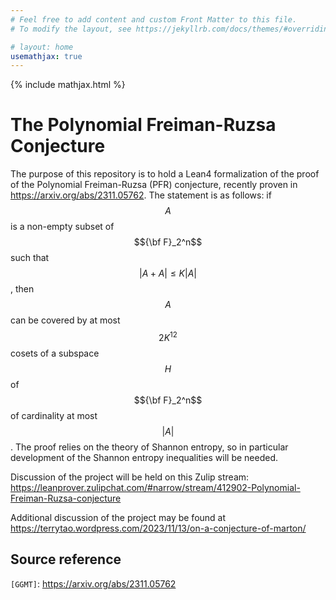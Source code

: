 ```yaml
---
# Feel free to add content and custom Front Matter to this file.
# To modify the layout, see https://jekyllrb.com/docs/themes/#overriding-theme-defaults

# layout: home
usemathjax: true
---
```


{% include mathjax.html %}

# The Polynomial Freiman-Ruzsa Conjecture

The purpose of this repository is to hold a Lean4 formalization of the proof of the Polynomial Freiman-Ruzsa (PFR) conjecture, recently proven in <https://arxiv.org/abs/2311.05762>.  The statement is as follows: if $$A$$ is a non-empty subset of $${\bf F}_2^n$$ such that $$\vert A+A\vert \leq K\vert A\vert$$, then $$A$$ can be covered by at most $$2K^{12}$$ cosets of a subspace $$H$$ of $${\bf F}_2^n$$ of cardinality at most $$\vert A\vert$$.  The proof relies on the theory of Shannon entropy, so in particular development of the Shannon entropy inequalities will be needed.

Discussion of the project will be held on this Zulip stream: <https://leanprover.zulipchat.com/#narrow/stream/412902-Polynomial-Freiman-Ruzsa-conjecture>

Additional discussion of the project may be found at <https://terrytao.wordpress.com/2023/11/13/on-a-conjecture-of-marton/>

## Source reference

`[GGMT]`: <https://arxiv.org/abs/2311.05762>

[GGMT]: https://arxiv.org/abs/2311.05762
